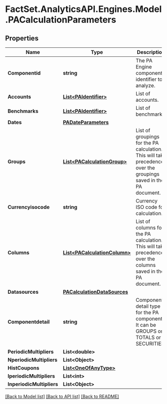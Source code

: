 # FactSet.AnalyticsAPI.Engines.Model.PACalculationParameters

## Properties

Name | Type | Description | Notes
------------ | ------------- | ------------- | -------------
**Componentid** | **string** | The PA Engine component identifier to analyze. | 
**Accounts** | [**List&lt;PAIdentifier&gt;**](PAIdentifier.md) | List of accounts. | [optional] 
**Benchmarks** | [**List&lt;PAIdentifier&gt;**](PAIdentifier.md) | List of benchmarks. | [optional] 
**Dates** | [**PADateParameters**](PADateParameters.md) |  | [optional] 
**Groups** | [**List&lt;PACalculationGroup&gt;**](PACalculationGroup.md) | List of groupings for the PA calculation. This will take precedence over the groupings saved in the PA document. | [optional] 
**Currencyisocode** | **string** | Currency ISO code for calculation. | [optional] 
**Columns** | [**List&lt;PACalculationColumn&gt;**](PACalculationColumn.md) | List of columns for the PA calculation. This will take precedence over the columns saved in the PA document. | [optional] 
**Datasources** | [**PACalculationDataSources**](PACalculationDataSources.md) |  | [optional] 
**Componentdetail** | **string** | Component detail type for the PA component. It can be GROUPS or TOTALS or SECURITIES. | [optional] 
**PeriodicMultipliers** | **List&lt;double&gt;** |  | [optional] 
**NperiodicMultipliers** | **List&lt;Object&gt;** |  | [optional] 
**HistCoupons** | [**List&lt;OneOfAnyType&gt;**](OneOfAnyType.md) |  | [optional] 
**IperiodicMultipliers** | **List&lt;int&gt;** |  | [optional] 
**InperiodicMultipliers** | **List&lt;Object&gt;** |  | [optional] 

[[Back to Model list]](../README.md#documentation-for-models) [[Back to API list]](../README.md#documentation-for-api-endpoints) [[Back to README]](../README.md)

